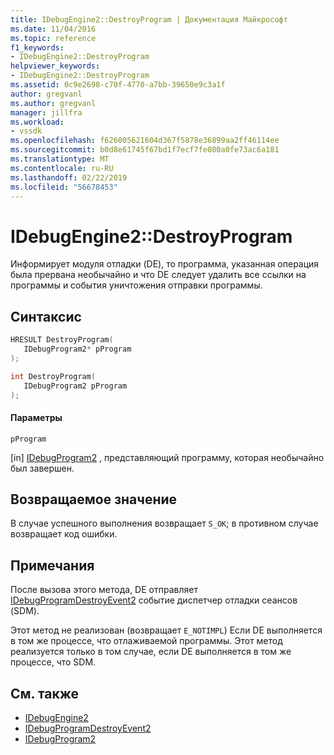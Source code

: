 ```yaml
---
title: IDebugEngine2::DestroyProgram | Документация Майкрософт
ms.date: 11/04/2016
ms.topic: reference
f1_keywords:
- IDebugEngine2::DestroyProgram
helpviewer_keywords:
- IDebugEngine2::DestroyProgram
ms.assetid: 0c9e2698-c70f-4770-a7bb-39650e9c3a1f
author: gregvanl
ms.author: gregvanl
manager: jillfra
ms.workload:
- vssdk
ms.openlocfilehash: f626005621604d367f5878e36899aa2ff46114ee
ms.sourcegitcommit: b0d8e61745f67bd1f7ecf7fe080a0fe73ac6a181
ms.translationtype: MT
ms.contentlocale: ru-RU
ms.lasthandoff: 02/22/2019
ms.locfileid: "56678453"
---
```

# <a name="idebugengine2destroyprogram"></a>IDebugEngine2::DestroyProgram
Информирует модуля отладки (DE), то программа, указанная операция была прервана необычайно и что DE следует удалить все ссылки на программы и события уничтожения отправки программы.

## <a name="syntax"></a>Синтаксис

```cpp
HRESULT DestroyProgram( 
   IDebugProgram2* pProgram
);
```

```cpp
int DestroyProgram( 
   IDebugProgram2 pProgram
);
```

#### <a name="parameters"></a>Параметры
 `pProgram`

 [in] [IDebugProgram2](../../../extensibility/debugger/reference/idebugprogram2.md) , представляющий программу, которая необычайно был завершен.

## <a name="return-value"></a>Возвращаемое значение
 В случае успешного выполнения возвращает `S_OK`; в противном случае возвращает код ошибки.

## <a name="remarks"></a>Примечания
 После вызова этого метода, DE отправляет [IDebugProgramDestroyEvent2](../../../extensibility/debugger/reference/idebugprogramdestroyevent2.md) событие диспетчер отладки сеансов (SDM).

 Этот метод не реализован (возвращает `E_NOTIMPL`) Если DE выполняется в том же процессе, что отлаживаемой программы. Этот метод реализуется только в том случае, если DE выполняется в том же процессе, что SDM.

## <a name="see-also"></a>См. также
- [IDebugEngine2](../../../extensibility/debugger/reference/idebugengine2.md)
- [IDebugProgramDestroyEvent2](../../../extensibility/debugger/reference/idebugprogramdestroyevent2.md)
- [IDebugProgram2](../../../extensibility/debugger/reference/idebugprogram2.md)